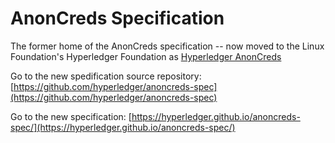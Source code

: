 # AnonCreds Specification

The former home of the AnonCreds specification -- now moved to the Linux Foundation's Hyperledger Foundation as [Hyperledger AnonCreds](https://wiki.hyperledger.org/display/anoncreds)

Go to the new spedification source repository: [https://github.com/hyperledger/anoncreds-spec](https://github.com/hyperledger/anoncreds-spec)

Go to the new specification: [https://hyperledger.github.io/anoncreds-spec/](https://hyperledger.github.io/anoncreds-spec/)
